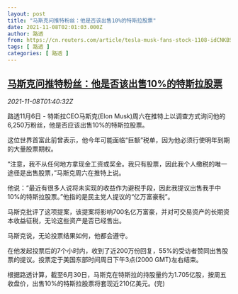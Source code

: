 ```yaml
---
layout: post
title: "马斯克问推特粉丝：他是否该出售10%的特斯拉股票"
date: 2021-11-08T02:01:03.000Z
author: 路透
from: https://cn.reuters.com/article/tesla-musk-fans-stock-1108-idCNKBS2HT03H
tags: [ 路透 ]
categories: [ 路透 ]
---
```

<!--1636336863000-->
[马斯克问推特粉丝：他是否该出售10%的特斯拉股票](https://cn.reuters.com/article/tesla-musk-fans-stock-1108-idCNKBS2HT03H)
------

<div>
<div><i>2021-11-08T01:40:32Z</i></div><p>路透11月6日 - 特斯拉CEO马斯克(Elon Musk)周六在推特上以调查方式询问他的6,250万粉丝，他是否应该出售10%的特斯拉股票。</p><p>这位世界首富此前曾表示，他今年可能面临“巨额”税单，因为他必须行使明年到期的大量股票期权。</p><p>“注意，我不从任何地方拿现金工资或奖金。我只有股票，因此我个人缴税的唯一途径是出售股票，”马斯克周六在推特上说。</p><p>他说：“最近有很多人说将未实现的收益作为避税手段，因此我提议出售我手中10%的特斯拉股票。”他指的是民主党人提议的“亿万富豪税”。</p><p>马斯克批评了这项提案，该提案将影响700名亿万富豪，并对可交易资产的长期资本收益征税，无论这些资产是否已经售出。</p><p>马斯克说，无论投票结果如何，他都会遵守。</p><p>在他发起投票后的7个小时内，收到了近200万份回复，55%的受访者赞同出售股票的提议。投票定于美国东部时间周日下午3点(2000 GMT)左右结束。</p><p>根据路透计算，截至6月30日，马斯克在特斯拉的持股量约为1.705亿股，按周五收盘价，出售10%的特斯拉股票将套现近210亿美元。(完)</p>
</div>
